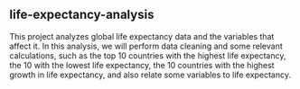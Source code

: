 ## life-expectancy-analysis
This project analyzes global life expectancy data and the variables that affect it. In this analysis, we will perform data cleaning and some relevant calculations, such as the top 10 countries with the highest life expectancy, the 10 with the lowest life expectancy, the 10 countries with the highest growth in life expectancy, and also relate some variables to life expectancy.

